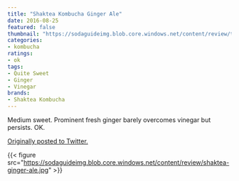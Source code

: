 ```yaml
---
title: "Shaktea Kombucha Ginger Ale"
date: 2016-08-25
featured: false
thumbnail: "https://sodaguideimg.blob.core.windows.net/content/review/thumbs/shaktea-ginger-ale.jpg"
categories:
- kombucha
ratings:
- ok
tags:
- Quite Sweet
- Ginger
- Vinegar
brands:
- Shaktea Kombucha
---
```


Medium sweet. Prominent fresh ginger barely overcomes vinegar but persists. OK.

[Originally posted to Twitter.](https://twitter.com/Cavorter/status/768898843844960256)

{{< figure src="https://sodaguideimg.blob.core.windows.net/content/review/shaktea-ginger-ale.jpg" >}}
